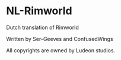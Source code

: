 NL-Rimworld
===========

Dutch translation of Rimworld


Written by Ser-Geeves and ConfusedWings



All copyrights are owned by Ludeon studios.
